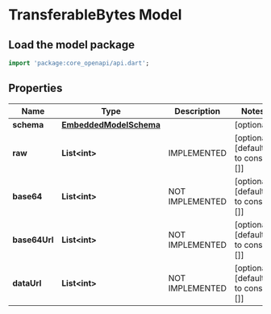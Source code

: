 # TransferableBytes Model

## Load the model package
```dart
import 'package:core_openapi/api.dart';
```

## Properties
Name | Type | Description | Notes
------------ | ------------- | ------------- | -------------
**schema** | [**EmbeddedModelSchema**](EmbeddedModelSchema) |  | [optional] 
**raw** | **List\<int\>** | IMPLEMENTED | [optional] [default to const []]
**base64** | **List\<int\>** | NOT IMPLEMENTED | [optional] [default to const []]
**base64Url** | **List\<int\>** | NOT IMPLEMENTED | [optional] [default to const []]
**dataUrl** | **List\<int\>** | NOT IMPLEMENTED | [optional] [default to const []]




